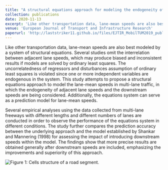 ```yaml
---
title: "A structural equations approach for modeling the endogeneity of lane-mean speeds considering the downstream speeds"
collection: publications
date: 2020-11-13
excerpt: 'Like other transportation data, lane-mean speeds are also best modeled by a system of structural equations. Several studies omit...'
venue: 'European Journal of Transport and Infrastructure Research'
paperurl: 'http://laststriker11.github.io/files/EJTIR_MobilTUM2019_published_v.pdf'
---
```


Like other transportation data, lane-mean speeds are also best modeled by a system of structural equations. Several studies omit the interrelation between adjacent lane speeds, which may produce biased and inconsistent results if models are solved by ordinary least squares. The uncorrelatedness of regressors and disturbances assumption of ordinary least squares is violated since one or more independent variables are endogenous in the system. This study attempts to propose a structural equations approach to model the lane-mean speeds in multi-lane traffic, in which the endogeneity of adjacent lane speeds and the downstream speeds are being considered. Additionally, the equations system can serve as a prediction model for lane-mean speeds.

Several empirical analyses using the data collected from multi-lane freeways with different lengths and different numbers of lanes are conducted in order to observe the performance of the equations system in different conditions. The study further compares the prediction accuracy between the underlying approach and the model established by Shankar and Mannering (1998) for assessing the impact of introducing downstream speeds within the model. The findings show that more precise results are obtained generally after downstream speeds are included, emphasizing the improvements and superiority of this approach.

![Figure 1: Cells structure of a road segment.](http://laststriker11.github.io/files/EJTIR-MobilTUM2019_fig1.png)
